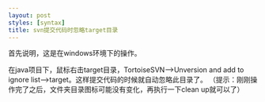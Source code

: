 ```yaml
---
layout: post
styles: [syntax]
title: svn提交代码时忽略target目录
---
```


首先说明，这是在windows环境下的操作。

在java项目下，鼠标右击target目录，TortoiseSVN-->Unversion and add to ignore list-->target。这样提交代码的时候就自动忽略此目录了。
（提示：刚刚操作完了之后，文件夹目录图标可能没有变化，再执行一下clean up就可以了）


